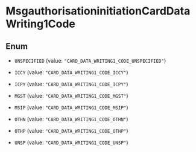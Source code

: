 

# MsgauthorisationinitiationCardDataWriting1Code

## Enum


* `UNSPECIFIED` (value: `"CARD_DATA_WRITING1_CODE_UNSPECIFIED"`)

* `ICCY` (value: `"CARD_DATA_WRITING1_CODE_ICCY"`)

* `ICPY` (value: `"CARD_DATA_WRITING1_CODE_ICPY"`)

* `MGST` (value: `"CARD_DATA_WRITING1_CODE_MGST"`)

* `MSIP` (value: `"CARD_DATA_WRITING1_CODE_MSIP"`)

* `OTHN` (value: `"CARD_DATA_WRITING1_CODE_OTHN"`)

* `OTHP` (value: `"CARD_DATA_WRITING1_CODE_OTHP"`)

* `UNSP` (value: `"CARD_DATA_WRITING1_CODE_UNSP"`)




